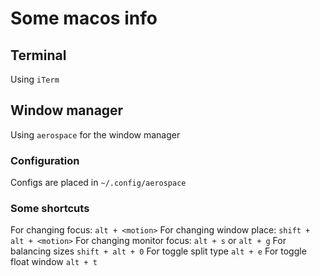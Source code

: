 # Some macos info

## Terminal
Using `iTerm`

## Window manager
Using `aerospace` for the window manager

### Configuration
Configs are placed in `~/.config/aerospace`

### Some shortcuts
For changing focus: `alt + <motion>`
For changing window place: `shift + alt + <motion>`
For changing monitor focus: `alt + s` or `alt + g` 
For balancing sizes `shift + alt + 0`
For toggle split type `alt + e`
For toggle float window `alt + t`
